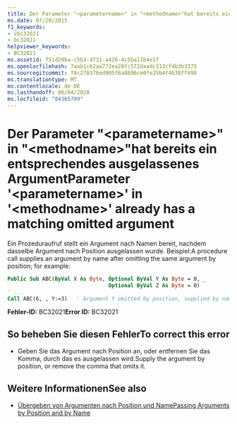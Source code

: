 ```yaml
---
title: Der Parameter "<parametername>" in "<methodname>"hat bereits ein entsprechendes ausgelassenes Argument
ms.date: 07/20/2015
f1_keywords:
- vbc32021
- bc32021
helpviewer_keywords:
- BC32021
ms.assetid: f51d29ba-c5b3-4731-a426-4c5ba11b4e1f
ms.openlocfilehash: 7aab1c62aa772ea28fc572daadc313cf4b3b3375
ms.sourcegitcommit: f8c270376ed905f6a8896ce0fe25b4f4b38ff498
ms.translationtype: MT
ms.contentlocale: de-DE
ms.lasthandoff: 06/04/2020
ms.locfileid: "84365799"
---
```

# <a name="parameter-parametername-in-methodname-already-has-a-matching-omitted-argument"></a><span data-ttu-id="9d964-102">Der Parameter "\<parametername>" in "\<methodname>"hat bereits ein entsprechendes ausgelassenes Argument</span><span class="sxs-lookup"><span data-stu-id="9d964-102">Parameter '\<parametername>' in '\<methodname>' already has a matching omitted argument</span></span>
<span data-ttu-id="9d964-103">Ein Prozeduraufruf stellt ein Argument nach Namen bereit, nachdem dasselbe Argument nach Position ausgelassen wurde. Beispiel:</span><span class="sxs-lookup"><span data-stu-id="9d964-103">A procedure call supplies an argument by name after omitting the same argument by position; for example:</span></span>  
  
```vb  
Public Sub ABC(ByVal X As Byte, Optional ByVal Y As Byte = 0, _  
                                Optional ByVal Z As Byte = 0)  
' ...  
Call ABC(6, , Y:=3)   ' Argument Y omitted by position, supplied by name.  
```  
  
 <span data-ttu-id="9d964-104">**Fehler-ID:** BC32021</span><span class="sxs-lookup"><span data-stu-id="9d964-104">**Error ID:** BC32021</span></span>  
  
## <a name="to-correct-this-error"></a><span data-ttu-id="9d964-105">So beheben Sie diesen Fehler</span><span class="sxs-lookup"><span data-stu-id="9d964-105">To correct this error</span></span>  
  
- <span data-ttu-id="9d964-106">Geben Sie das Argument nach Position an, oder entfernen Sie das Komma, durch das es ausgelassen wird.</span><span class="sxs-lookup"><span data-stu-id="9d964-106">Supply the argument by position, or remove the comma that omits it.</span></span>  
  
## <a name="see-also"></a><span data-ttu-id="9d964-107">Weitere Informationen</span><span class="sxs-lookup"><span data-stu-id="9d964-107">See also</span></span>

- [<span data-ttu-id="9d964-108">Übergeben von Argumenten nach Position und Name</span><span class="sxs-lookup"><span data-stu-id="9d964-108">Passing Arguments by Position and by Name</span></span>](../programming-guide/language-features/procedures/passing-arguments-by-position-and-by-name.md)

